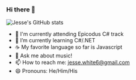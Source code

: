 ### Hi there 👋

![Jesse's GitHub stats](https://github-readme-stats.vercel.app/api?username=JesseDWhite&show_icons=true&theme=merko)

- 🏫 I'm currently attending Epicodus C# track
- 🌱 I’m currently learning C#/.NET
- ☕ My favorite language so far is Javascript
- 💬 Ask me about music!
- 📫 How to reach me: jesse.white6@gmail.com
- 😄 Pronouns: He/Him/His
